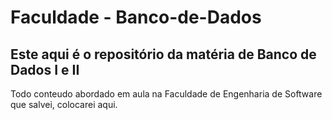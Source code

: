 # Faculdade - Banco-de-Dados

## Este aqui é o repositório da matéria de Banco de Dados I e II

Todo conteudo abordado em aula na Faculdade de Engenharia de Software que salvei, colocarei aqui.
